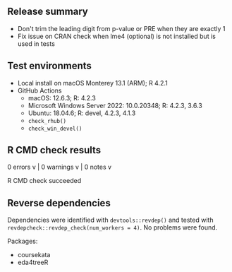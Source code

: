 ## Release summary

- Don't trim the leading digit from p-value or PRE when they are exactly 1
- Fix issue on CRAN check when lme4 (optional) is not installed but is used in tests

## Test environments

- Local install on macOS Monterey 13.1 (ARM); R 4.2.1
- GitHub Actions
  - macOS: 12.6.3; R: 4.2.3
  - Microsoft Windows Server 2022: 10.0.20348; R: 4.2.3, 3.6.3
  - Ubuntu: 18.04.6; R: devel, 4.2.3, 4.1.3
  - `check_rhub()`
  - `check_win_devel()`

## R CMD check results

0 errors v | 0 warnings v | 0 notes v

R CMD check succeeded

## Reverse dependencies

Dependencies were identified with `devtools::revdep()` and tested with `revdepcheck::revdep_check(num_workers = 4)`. No problems were found.

Packages:

- coursekata
- eda4treeR
